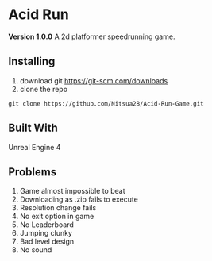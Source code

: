 # Acid Run
**Version 1.0.0**
A 2d platformer speedrunning game.

## Installing
1. download git https://git-scm.com/downloads
2. clone the repo 
```
git clone https://github.com/Nitsua28/Acid-Run-Game.git
```
## Built With
Unreal Engine 4

## Problems
1. Game almost impossible to beat
2. Downloading as .zip fails to execute
3. Resolution change fails
4. No exit option in game
5. No Leaderboard
6. Jumping clunky
7. Bad level design
8. No sound

